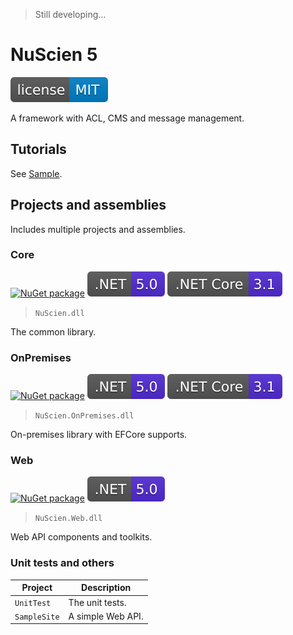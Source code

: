 > Still developing...

# NuScien 5

[![GitHub license](./docs/assets/badge_lisence_MIT.svg)](https://github.com/nuscien/nuscien/blob/master/LICENSE)

A framework with ACL, CMS and message management.

## Tutorials

See [Sample](https://github.com/nuscien/sample).

## Projects and assemblies

Includes multiple projects and assemblies.

### Core

[![NuGet package](https://img.shields.io/nuget/dt/NuScien?label=nuget+downloads)](https://www.nuget.org/packages/NuScien)
![.NET 5.0](./docs/assets/badge_NET_5_0.svg)
![.NET Core 3.1](./docs/assets/badge_NET_Core_3_1.svg)

> `NuScien.dll`

The common library.

### OnPremises

[![NuGet package](https://img.shields.io/nuget/dt/NuScien.OnPremises?label=nuget+downloads)](https://www.nuget.org/packages/NuScien.OnPremises)
![.NET 5.0](./docs/assets/badge_NET_5_0.svg)
![.NET Core 3.1](./docs/assets/badge_NET_Core_3_1.svg)

> `NuScien.OnPremises.dll`

On-premises library with EFCore supports.

### Web

[![NuGet package](https://img.shields.io/nuget/dt/NuScien.Web?label=nuget+downloads)](https://www.nuget.org/packages/NuScien.Web)
![ASP.NET 5.0](./docs/assets/badge_NET_5_0.svg)

> `NuScien.Web.dll`

Web API components and toolkits.

### Unit tests and others

| Project | Description |
| ------------ | ----------------------- |
| `UnitTest` | The unit tests. |
| `SampleSite` | A simple Web API. |

